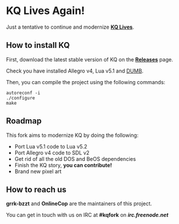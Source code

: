 KQ Lives Again!
===============

Just a tentative to continue and modernize **[KQ Lives](http://sourceforge.net/projects/kqlives/)**.

How to install KQ
-----------------

First, download the latest stable version of KQ on the **[Releases](https://github.com/grrk-bzzt/kq-fork/releases)** page.

Check you have installed Allegro v4, Lua v5.1 and [DUMB](http://sourceforge.net/projects/dumb/).

Then, you can compile the project using the following commands:
```
autoreconf -i
./configure
make
```

Roadmap
-------

This fork aims to modernize KQ by doing the following:
* Port Lua v5.1 code to Lua v5.2
* Port Allegro v4 code to SDL v2
* Get rid of all the old DOS and BeOS dependencies
* Finish the KQ story, **you can contribute!**
* Brand new pixel art

How to reach us
---------------

**grrk-bzzt** and **OnlineCop** are the maintainers of this project.

You can get in touch with us on IRC at **#kqfork** on ***irc.freenode.net***
